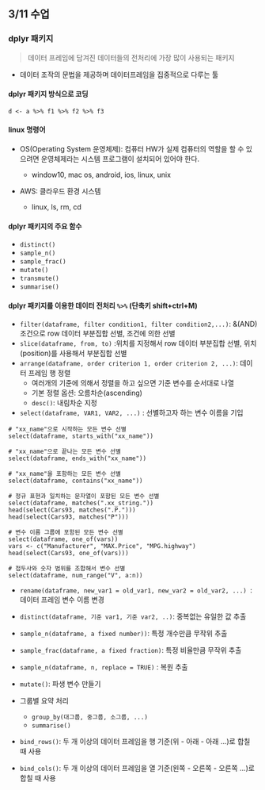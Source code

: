 ## 3/11 수업

### dplyr 패키지

> 데이터 프레임에 담겨진 데이터들의 전처리에 가장 많이 사용되는 패키지

* 데이터 조작의 문법을 제공하며 데이터프레임을 집중적으로 다루는 툴

  

#### dplyr 패키지 방식으로 코딩

```
d <- a %>% f1 %>% f2 %>% f3
```



#### linux 명령어

* OS(Operating System 운영체제): 컴퓨터 HW가 실제 컴퓨터의 역할을 할 수 있으려면 운영체제라는 시스템 프로그램이 설치되어 있어야 한다.
  * window10, mac os, android, ios, linux, unix

* AWS: 클라우드 환경 시스템
  * linux, ls, rm, cd



#### dplyr 패키지의 주요 함수

* `distinct()`
* `sample_n()`
* `sample_frac()`
* `mutate()`
* `transmute()`
* `summarise()`



#### dplyr 패키지를 이용한 데이터 전처리 `%>%` (단축키 shift+ctrl+M)

* `filter(dataframe, filter condition1, filter condition2,...)`:  &(AND) 조건으로 row 데이터 부분집합 선별, 조건에 의한 선별
* `slice(dataframe, from, to)` :위치를 지정해서 row 데이터 부분집합 선별, 위치(position)를 사용해서 부분집합 선별
* `arrange(dataframe, order criterion 1, order criterion 2, ...)`: 데이터 프레임 행 정렬
  * 여러개의 기준에 의해서 정렬을 하고 싶으면 기준 변수를 순서대로 나열
  * 기본 정렬 옵션: 오름차순(ascending)
  * `desc()`: 내림차순 지정
* `select(dataframe, VAR1, VAR2, ...)` : 선별하고자 하는 변수 이름을 기입 

```
# "xx_name"으로 시작하는 모든 변수 선별
select(dataframe, starts_with("xx_name"))

# "xx_name"으로 끝나는 모든 변수 선별
select(dataframe, ends_with("xx_name")) 

# "xx_name"을 포함하는 모든 변수 선별
select(dataframe, contains("xx_name")) 

# 정규 표현과 일치하는 문자열이 포함된 모든 변수 선별
select(dataframe, matches(".xx_string.")) 
head(select(Cars93, matches(".P.")))
head(select(Cars93, matches("P")))

# 변수 이름 그룹에 포함된 모든 변수 선별
select(dataframe, one_of(vars)) 
vars <- c("Manufacturer", "MAX.Price", "MPG.highway")
head(select(Cars93, one_of(vars)))

# 접두사와 숫자 범위를 조합해서 변수 선별
select(dataframe, num_range("V", a:n)) 
```

* `rename(dataframe, new_var1 = old_var1, new_var2 = old_var2, ...) `: 데이터 프레임 변수 이름 변경

* `distinct(dataframe, 기준 var1, 기준 var2, ..)`: 중복없는 유일한 값 추출 

* `sample_n(dataframe, a fixed number))`:  특정 개수만큼 무작위 추출

* `sample_frac(dataframe, a fixed fraction)`:  특정 비율만큼 무작위 추출

* `sample_n(dataframe, n, replace = TRUE)` : 복원 추출

  

* `mutate()`: 파생 변수 만들기
* 그룹별 요약 처리
  * `group_by(대그룹, 중그룹, 소그룹, ...)`
  * `summarise()`

* `bind_rows()`: 두 개 이상의 데이터 프레임을 행 기준(위 - 아래 - 아래 ...)로 합칠 때 사용
* `bind_cols()`: 두 개 이상의 데이터 프레임을 열 기준(왼쪽 - 오른쪽 - 오른쪽 ...)로 합칠 때 사용
